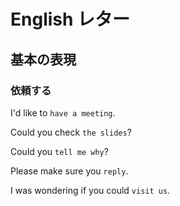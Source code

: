 # English レター

## 基本の表現

### 依頼する

I'd like to `have a meeting`.

Could you check `the slides`?

Could you `tell me why`?

Please make sure you `reply`.

I was wondering if you could `visit us`.
